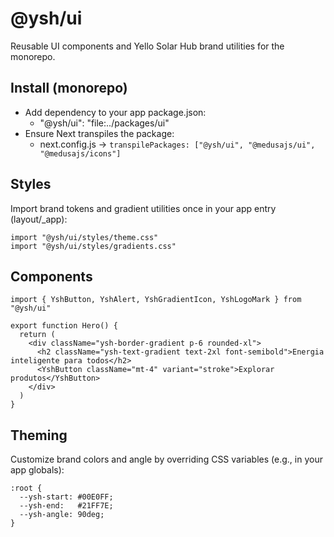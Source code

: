 # @ysh/ui

Reusable UI components and Yello Solar Hub brand utilities for the monorepo.

## Install (monorepo)

- Add dependency to your app package.json:
  - "@ysh/ui": "file:../packages/ui"
- Ensure Next transpiles the package:
  - next.config.js → `transpilePackages: ["@ysh/ui", "@medusajs/ui", "@medusajs/icons"]`

## Styles

Import brand tokens and gradient utilities once in your app entry (layout/_app):

```
import "@ysh/ui/styles/theme.css"
import "@ysh/ui/styles/gradients.css"
```

## Components

```
import { YshButton, YshAlert, YshGradientIcon, YshLogoMark } from "@ysh/ui"

export function Hero() {
  return (
    <div className="ysh-border-gradient p-6 rounded-xl">
      <h2 className="ysh-text-gradient text-2xl font-semibold">Energia inteligente para todos</h2>
      <YshButton className="mt-4" variant="stroke">Explorar produtos</YshButton>
    </div>
  )
}
```

## Theming

Customize brand colors and angle by overriding CSS variables (e.g., in your app globals):

```
:root {
  --ysh-start: #00E0FF;
  --ysh-end:   #21FF7E;
  --ysh-angle: 90deg;
}
```

